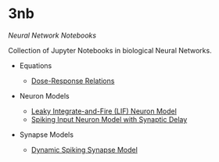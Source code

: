 # 3nb

_Neural Network Notebooks_

Collection of Jupyter Notebooks in biological Neural Networks.

* Equations
  * [Dose-Response Relations](http://nbviewer.jupyter.org/github/ekaakurniawan/3nb/blob/master/Equations/Dose-Response%20Relations/Dose-Response%20Relations.ipynb)

* Neuron Models
  * [Leaky Integrate-and-Fire (LIF) Neuron Model](http://nbviewer.jupyter.org/github/ekaakurniawan/3nb/blob/master/Neuron%20Models/LifNeuron/LifNeuron.ipynb)
  * [Spiking Input Neuron Model with Synaptic Delay](http://nbviewer.jupyter.org/github/ekaakurniawan/3nb/blob/master/SpikingInputNeuronWithSynapticDelay.ipynb)

* Synapse Models 
  * [Dynamic Spiking Synapse Model](http://nbviewer.jupyter.org/github/ekaakurniawan/3nb/blob/master/DynamicSpikingSynapse.ipynb)
